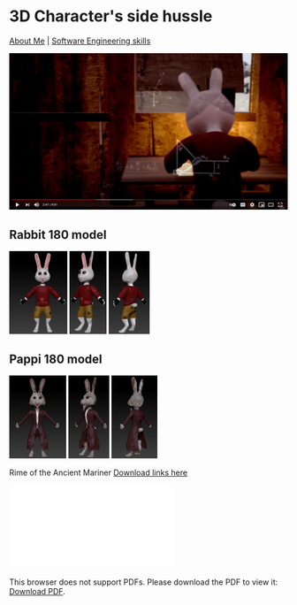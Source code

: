 # 3D Character's side hussle

[About Me](index.md) | [Software Engineering skills](Software_Examples.md) 

[![Rabbit and the Moon](rabbit.PNG)](https://www.youtube.com/watch?v=t0fPbHMlPds "Rabbit and the Moon")

## Rabbit 180 model
<img src= "rabbitFront.png" height="150">  <img src= "rabbitSide.png" height="150">  <img src= "RabbitBack.png" height="150">

## Pappi 180 model
<img src= "pappiFront.png" height="150">  <img src= "pappiSide.png" height="150">  <img src= "pappiBack.png" height="150">

Rime of the Ancient Mariner
<a href="https://goatpants.itch.io/rime-of-the-ancient-mariner">Download links here</a>



<object data="GamePlayResume.pdf" type="application/pdf" width="700px" height="700px">
    <embed src="GamePlayResume.pdf">
        <p>This browser does not support PDFs. Please download the PDF to view it: <a href="GamePlayResume.pdf">Download PDF</a>.</p>
    </embed>
</object>
